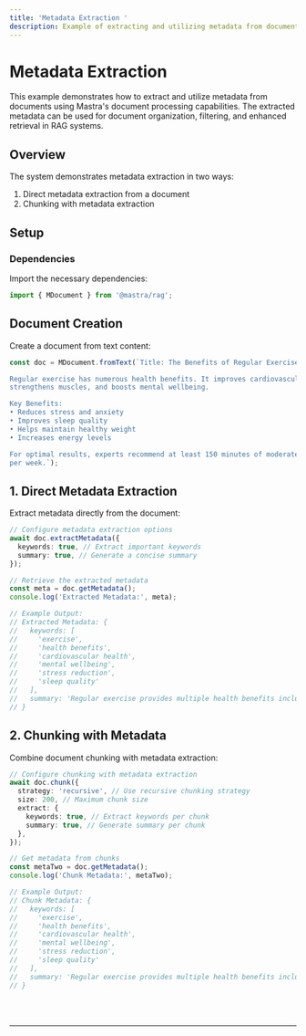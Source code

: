 ```yaml
---
title: 'Metadata Extraction '
description: Example of extracting and utilizing metadata from documents in Mastra for enhanced document processing and retrieval.
---
```


# Metadata Extraction

This example demonstrates how to extract and utilize metadata from documents using Mastra's document processing capabilities.
The extracted metadata can be used for document organization, filtering, and enhanced retrieval in RAG systems.

## Overview

The system demonstrates metadata extraction in two ways:

1. Direct metadata extraction from a document
2. Chunking with metadata extraction

## Setup

### Dependencies

Import the necessary dependencies:

```typescript copy showLineNumbers filename="src/index.ts"
import { MDocument } from '@mastra/rag';
```

## Document Creation

Create a document from text content:

```typescript copy showLineNumbers{3} filename="src/index.ts"
const doc = MDocument.fromText(`Title: The Benefits of Regular Exercise

Regular exercise has numerous health benefits. It improves cardiovascular health, 
strengthens muscles, and boosts mental wellbeing.

Key Benefits:
• Reduces stress and anxiety
• Improves sleep quality
• Helps maintain healthy weight
• Increases energy levels

For optimal results, experts recommend at least 150 minutes of moderate exercise 
per week.`);
```

## 1. Direct Metadata Extraction

Extract metadata directly from the document:

```typescript copy showLineNumbers{17} filename="src/index.ts"
// Configure metadata extraction options
await doc.extractMetadata({
  keywords: true, // Extract important keywords
  summary: true, // Generate a concise summary
});

// Retrieve the extracted metadata
const meta = doc.getMetadata();
console.log('Extracted Metadata:', meta);

// Example Output:
// Extracted Metadata: {
//   keywords: [
//     'exercise',
//     'health benefits',
//     'cardiovascular health',
//     'mental wellbeing',
//     'stress reduction',
//     'sleep quality'
//   ],
//   summary: 'Regular exercise provides multiple health benefits including improved cardiovascular health, muscle strength, and mental wellbeing. Key benefits include stress reduction, better sleep, weight management, and increased energy. Recommended exercise duration is 150 minutes per week.'
// }
```

## 2. Chunking with Metadata

Combine document chunking with metadata extraction:

```typescript copy showLineNumbers{40} filename="src/index.ts"
// Configure chunking with metadata extraction
await doc.chunk({
  strategy: 'recursive', // Use recursive chunking strategy
  size: 200, // Maximum chunk size
  extract: {
    keywords: true, // Extract keywords per chunk
    summary: true, // Generate summary per chunk
  },
});

// Get metadata from chunks
const metaTwo = doc.getMetadata();
console.log('Chunk Metadata:', metaTwo);

// Example Output:
// Chunk Metadata: {
//   keywords: [
//     'exercise',
//     'health benefits',
//     'cardiovascular health',
//     'mental wellbeing',
//     'stress reduction',
//     'sleep quality'
//   ],
//   summary: 'Regular exercise provides multiple health benefits including improved cardiovascular health, muscle strength, and mental wellbeing. Key benefits include stress reduction, better sleep, weight management, and increased energy. Recommended exercise duration is 150 minutes per week.'
// }
```

<br />
<br />
<hr className="dark:border-[#404040] border-gray-300" />
<br />
<br />
<GithubLink
  link={
    "https://github.com/mastra-ai/mastra/blob/main/examples/basics/rag/metadata-extraction"
  }
/>
